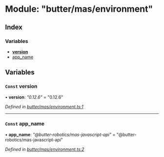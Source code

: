 
# Module: "butter/mas/environment"

## Index

### Variables

* [__version__](_butter_mas_environment_.md#const-__version__)
* [app_name](_butter_mas_environment_.md#const-app_name)

## Variables

### `Const` __version__

• **__version__**: *"0.12.6"* = "0.12.6"

*Defined in [butter/mas/environment.ts:1](https://github.com/butter-robotics/Butter.MAS.JavascriptAPI/blob/ab8f204/butter/mas/environment.ts#L1)*

___

### `Const` app_name

• **app_name**: *"@butter-robotics/mas-javascript-api"* = "@butter-robotics/mas-javascript-api"

*Defined in [butter/mas/environment.ts:2](https://github.com/butter-robotics/Butter.MAS.JavascriptAPI/blob/ab8f204/butter/mas/environment.ts#L2)*
